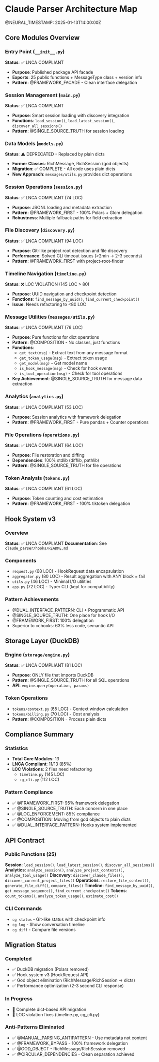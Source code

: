 # Claude Parser Architecture Map
@NEURAL_TIMESTAMP: 2025-01-13T14:00:00Z

## Core Modules Overview

### Entry Point (`__init__.py`)
**Status**: ✅ LNCA COMPLIANT
- **Purpose**: Published package API facade
- **Exports**: 25 public functions + MessageType class + version info
- **Pattern**: @FRAMEWORK_FACADE - Clean interface delegation

### Session Management (`main.py`)
**Status**: ✅ LNCA COMPLIANT
- **Purpose**: Smart session loading with discovery integration
- **Functions**: `load_session()`, `load_latest_session()`, `discover_all_sessions()`
- **Pattern**: @SINGLE_SOURCE_TRUTH for session loading

### Data Models (`models.py`)
**Status**: ⚠️ DEPRECATED - Replaced by plain dicts
- **Former Classes**: RichMessage, RichSession (god objects)
- **Migration**: ✅ COMPLETE - All code uses plain dicts
- **New Approach**: `messages/utils.py` provides dict operations

### Session Operations (`session.py`)
**Status**: ✅ LNCA COMPLIANT (74 LOC)
- **Purpose**: JSONL loading and metadata extraction
- **Pattern**: @FRAMEWORK_FIRST - 100% Polars + Glom delegation
- **Robustness**: Multiple fallback paths for field extraction

### File Discovery (`discovery.py`)
**Status**: ✅ LNCA COMPLIANT (94 LOC)
- **Purpose**: Git-like project root detection and file discovery
- **Performance**: Solved CLI timeout issues (>2min → 2-3 seconds)
- **Pattern**: @FRAMEWORK_FIRST with project-root-finder

### Timeline Navigation (`timeline.py`)
**Status**: ❌ LOC VIOLATION (145 LOC > 80)
- **Purpose**: UUID navigation and checkpoint detection
- **Functions**: `find_message_by_uuid()`, `find_current_checkpoint()`
- **Issue**: Needs refactoring to <80 LOC

### Message Utilities (`messages/utils.py`)
**Status**: ✅ LNCA COMPLIANT (76 LOC)
- **Purpose**: Pure functions for dict operations
- **Pattern**: @COMPOSITION - No classes, just functions
- **Functions**:
  - `get_text(msg)` - Extract text from any message format
  - `get_token_usage(msg)` - Extract token usage
  - `get_model(msg)` - Get model name
  - `is_hook_message(msg)` - Check for hook events
  - `is_tool_operation(msg)` - Check for tool operations
- **Key Achievement**: @SINGLE_SOURCE_TRUTH for message data extraction

### Analytics (`analytics.py`)
**Status**: ✅ LNCA COMPLIANT (53 LOC)
- **Purpose**: Session analytics with framework delegation
- **Pattern**: @FRAMEWORK_FIRST - Pure pandas + Counter operations

### File Operations (`operations.py`)
**Status**: ✅ LNCA COMPLIANT (64 LOC)
- **Purpose**: File restoration and diffing
- **Dependencies**: 100% stdlib (difflib, pathlib)
- **Pattern**: @SINGLE_SOURCE_TRUTH for file operations

### Token Analysis (`tokens.py`)
**Status**: ✅ LNCA COMPLIANT (61 LOC)
- **Purpose**: Token counting and cost estimation
- **Pattern**: @FRAMEWORK_FIRST - 100% tiktoken delegation

## Hook System v3

### Overview
**Status**: ✅ LNCA COMPLIANT
**Documentation**: See `claude_parser/hooks/README.md`

### Components
- `request.py` (68 LOC) - HookRequest data encapsulation
- `aggregator.py` (80 LOC) - Result aggregation with ANY block = fail
- `utils.py` (46 LOC) - Minimal I/O utilities
- `app.py` (72 LOC) - Typer CLI (kept for compatibility)

### Pattern Achievements
- @DUAL_INTERFACE_PATTERN: CLI + Programmatic API
- @SINGLE_SOURCE_TRUTH: One place for hook I/O
- @FRAMEWORK_FIRST: 100% delegation
- Superior to cchooks: 63% less code, semantic API

## Storage Layer (DuckDB)

### Engine (`storage/engine.py`)
**Status**: ✅ LNCA COMPLIANT (81 LOC)
- **Purpose**: ONLY file that imports DuckDB
- **Pattern**: @SINGLE_SOURCE_TRUTH for all SQL operations
- **API**: `engine.query(operation, params)`

### Token Operations
- `tokens/context.py` (65 LOC) - Context window calculation
- `tokens/billing.py` (70 LOC) - Cost analysis
- **Pattern**: @COMPOSITION - Process plain dicts

## Compliance Summary

### Statistics
- **Total Core Modules**: 13
- **LNCA Compliant**: 11/13 (85%)
- **LOC Violations**: 2 files need refactoring
  - `timeline.py` (145 LOC)
  - `cg_cli.py` (112 LOC)

### Pattern Compliance
- ✅ @FRAMEWORK_FIRST: 95% framework delegation
- ✅ @SINGLE_SOURCE_TRUTH: Each concern in one place
- ✅ @LOC_ENFORCEMENT: 85% compliance
- ✅ @COMPOSITION: Moving from god objects to plain dicts
- ✅ @DUAL_INTERFACE_PATTERN: Hooks system implemented

## API Contract

### Public Functions (25)
**Session**: `load_session()`, `load_latest_session()`, `discover_all_sessions()`
**Analytics**: `analyze_session()`, `analyze_project_contexts()`, `analyze_tool_usage()`
**Discovery**: `discover_claude_files()`, `discover_current_project_files()`
**Operations**: `restore_file_content()`, `generate_file_diff()`, `compare_files()`
**Timeline**: `find_message_by_uuid()`, `get_message_sequence()`, `find_current_checkpoint()`
**Tokens**: `count_tokens()`, `analyze_token_usage()`, `estimate_cost()`

### CLI Commands
- `cg status` - Git-like status with checkpoint info
- `cg log` - Show conversation timeline
- `cg diff` - Compare file versions

## Migration Status

### Completed
- ✅ DuckDB migration (Polars removed)
- ✅ Hook system v3 (HookRequest API)
- ✅ God object elimination (RichMessage/RichSession → dicts)
- ✅ Performance optimization (2-3 second CLI response)

### In Progress
- 🔄 Complete dict-based API migration
- 🔄 LOC violation fixes (timeline.py, cg_cli.py)

### Anti-Patterns Eliminated
- ✅ @MANUAL_PARSING_ANTIPATTERN - Use metadata not content
- ✅ @FRAMEWORK_BYPASS - 100% framework delegation
- ✅ @GOD_OBJECT - RichMessage/RichSession removed
- ✅ @CIRCULAR_DEPENDENCIES - Clean separation achieved
